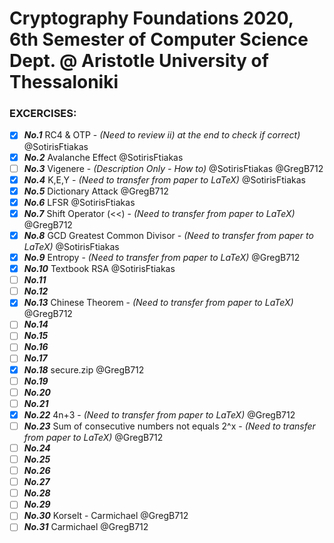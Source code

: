 # Cryptography Foundations 2020, 6th Semester of Computer Science Dept. @ Aristotle University of Thessaloniki

### EXCERCISES:

- [x] ***No.1*** RC4 & OTP - *(Need to review ii) at the end to check if correct)* @SotirisFtiakas
- [x] ***No.2*** Avalanche Effect @SotirisFtiakas
- [ ] ***No.3*** Vigenere - *(Description Only - How to)* @SotirisFtiakas @GregB712
- [x] ***No.4*** K,E,Y - *(Need to transfer from paper to LaTeX)* @SotirisFtiakas
- [x] ***No.5*** Dictionary Attack @GregB712
- [x] ***No.6*** LFSR @SotirisFtiakas
- [x] ***No.7*** Shift Operator (<<) - *(Need to transfer from paper to LaTeX)* @GregB712
- [x] ***No.8*** GCD Greatest Common Divisor - *(Need to transfer from paper to LaTeX)* @SotirisFtiakas
- [x] ***No.9*** Entropy - *(Need to transfer from paper to LaTeX)* @GregB712
- [x] ***No.10*** Textbook RSA @SotirisFtiakas
- [ ] ***No.11*** 
- [ ] ***No.12*** 
- [x] ***No.13*** Chinese Theorem - *(Need to transfer from paper to LaTeX)* @GregB712
- [ ] ***No.14*** 
- [ ] ***No.15*** 
- [ ] ***No.16***
- [ ] ***No.17***
- [x] ***No.18*** secure.zip @GregB712
- [ ] ***No.19***
- [ ] ***No.20***
- [ ] ***No.21***
- [x] ***No.22*** 4n+3 - *(Need to transfer from paper to LaTeX)* @GregB712
- [ ] ***No.23*** Sum of consecutive numbers not equals 2^x - *(Need to transfer from paper to LaTeX)* @GregB712
- [ ] ***No.24***
- [ ] ***No.25***
- [ ] ***No.26***
- [ ] ***No.27***
- [ ] ***No.28***
- [ ] ***No.29***
- [ ] ***No.30*** Korselt - Carmichael @GregB712
- [ ] ***No.31*** Carmichael @GregB712
